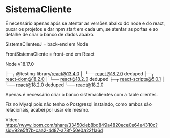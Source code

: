 # SistemaCliente

É necessário apenas após se atentar as versões abaixo do node e do react, puxar os projetos e dar npm start em cada um, se atentar as portas e ao detalhe de criar o banco de dados abaixo.

SistemaClientesJ = back-end em Node

FrontSistemaCliente = front-end em React

Node v18.17.0

├─┬ @testing-library/react@13.4.0
│ └── react@18.2.0 deduped
├─┬ react-dom@18.2.0
│ └── react@18.2.0 deduped
├─┬ react-scripts@5.0.1
│ └── react@18.2.0 deduped
└── react@18.2.0

Apenas é necessário criar o banco sistemaclientes com a table clientes.

Fiz no Mysql pois não tenho o Postgresql instalado, como ambos são relacionais, acabei por usar ele mesmo.

Vídeo: https://www.loom.com/share/33450deb8bd849a4820ece0e64e4310c?sid=92e5ff7b-caa2-4d87-a78f-50e0a22f1a6d
